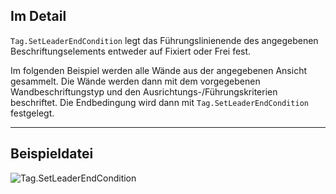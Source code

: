 ## Im Detail
`Tag.SetLeaderEndCondition` legt das Führungslinienende des angegebenen Beschriftungselements entweder auf Fixiert oder Frei fest.

Im folgenden Beispiel werden alle Wände aus der angegebenen Ansicht gesammelt. Die Wände werden dann mit dem vorgegebenen Wandbeschriftungstyp und den Ausrichtungs-/Führungskriterien beschriftet. Die Endbedingung wird dann mit `Tag.SetLeaderEndCondition` festgelegt.
___
## Beispieldatei

![Tag.SetLeaderEndCondition](./Revit.Elements.Tag.SetLeaderEndCondition_img.jpg)
